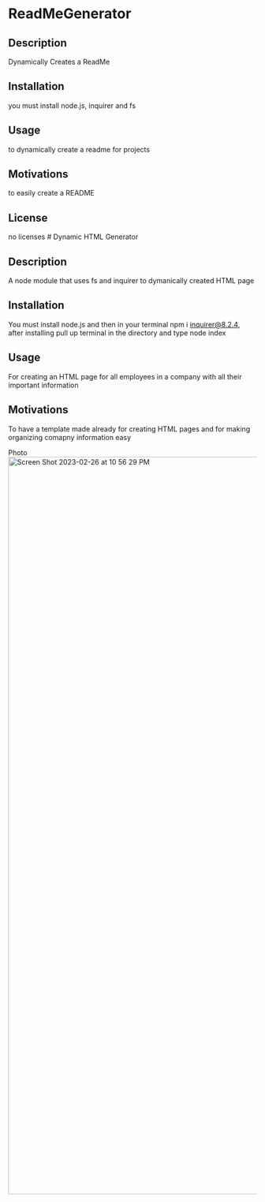 # ReadMeGenerator

## Description

Dynamically Creates a ReadMe

## Installation

you must install node.js, inquirer and fs

## Usage

to dynamically create a readme for projects

## Motivations

to easily create a README

## License

no licenses # Dynamic HTML Generator

## Description

A node module that uses fs and inquirer to dymanically created HTML page 

## Installation

You must install node.js and then in your terminal npm i inquirer@8.2.4, after installing pull up terminal in the directory and type node index

## Usage

For creating an HTML page for all employees in a company with all their important information

## Motivations

To have a template made already for creating HTML pages and for making organizing comapny information easy

Photo
<img width="1496" alt="Screen Shot 2023-02-26 at 10 56 29 PM" src="https://user-images.githubusercontent.com/119153047/221496382-ad9cb75a-4a9b-4441-b287-2e53ce9c459f.png">

